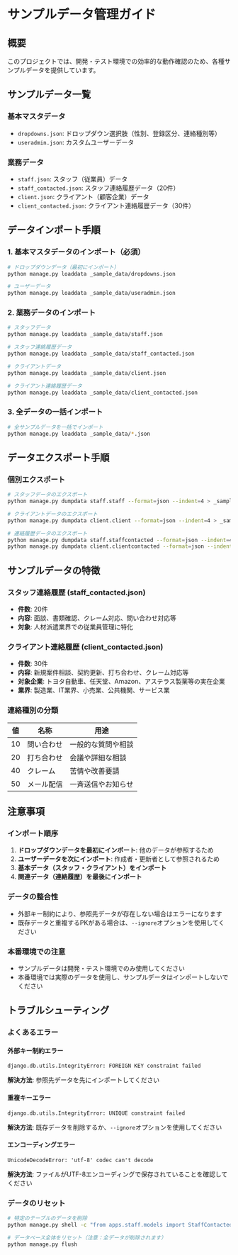 # サンプルデータ管理ガイド

## 概要

このプロジェクトでは、開発・テスト環境での効率的な動作確認のため、各種サンプルデータを提供しています。

## サンプルデータ一覧

### 基本マスタデータ
- `dropdowns.json`: ドロップダウン選択肢（性別、登録区分、連絡種別等）
- `useradmin.json`: カスタムユーザーデータ

### 業務データ
- `staff.json`: スタッフ（従業員）データ
- `staff_contacted.json`: スタッフ連絡履歴データ（20件）
- `client.json`: クライアント（顧客企業）データ
- `client_contacted.json`: クライアント連絡履歴データ（30件）

## データインポート手順

### 1. 基本マスタデータのインポート（必須）
```bash
# ドロップダウンデータ（最初にインポート）
python manage.py loaddata _sample_data/dropdowns.json

# ユーザーデータ
python manage.py loaddata _sample_data/useradmin.json
```

### 2. 業務データのインポート
```bash
# スタッフデータ
python manage.py loaddata _sample_data/staff.json

# スタッフ連絡履歴データ
python manage.py loaddata _sample_data/staff_contacted.json

# クライアントデータ
python manage.py loaddata _sample_data/client.json

# クライアント連絡履歴データ
python manage.py loaddata _sample_data/client_contacted.json
```

### 3. 全データの一括インポート
```bash
# 全サンプルデータを一括でインポート
python manage.py loaddata _sample_data/*.json
```

## データエクスポート手順

### 個別エクスポート
```bash
# スタッフデータのエクスポート
python manage.py dumpdata staff.staff --format=json --indent=4 > _sample_data/staff.json

# クライアントデータのエクスポート
python manage.py dumpdata client.client --format=json --indent=4 > _sample_data/client.json

# 連絡履歴データのエクスポート
python manage.py dumpdata staff.staffcontacted --format=json --indent=4 > _sample_data/staff_contacted.json
python manage.py dumpdata client.clientcontacted --format=json --indent=4 > _sample_data/client_contacted.json
```

## サンプルデータの特徴

### スタッフ連絡履歴 (staff_contacted.json)
- **件数**: 20件
- **内容**: 面談、書類確認、クレーム対応、問い合わせ対応等
- **対象**: 人材派遣業界での従業員管理に特化

### クライアント連絡履歴 (client_contacted.json)
- **件数**: 30件
- **内容**: 新規案件相談、契約更新、打ち合わせ、クレーム対応等
- **対象企業**: トヨタ自動車、任天堂、Amazon、アステラス製薬等の実在企業
- **業界**: 製造業、IT業界、小売業、公共機関、サービス業

### 連絡種別の分類
| 値 | 名称 | 用途 |
|---|---|---|
| 10 | 問い合わせ | 一般的な質問や相談 |
| 20 | 打ち合わせ | 会議や詳細な相談 |
| 40 | クレーム | 苦情や改善要請 |
| 50 | メール配信 | 一斉送信やお知らせ |

## 注意事項

### インポート順序
1. **ドロップダウンデータを最初にインポート**: 他のデータが参照するため
2. **ユーザーデータを次にインポート**: 作成者・更新者として参照されるため
3. **基本データ（スタッフ・クライアント）をインポート**
4. **関連データ（連絡履歴）を最後にインポート**

### データの整合性
- 外部キー制約により、参照先データが存在しない場合はエラーになります
- 既存データと重複するPKがある場合は、`--ignore`オプションを使用してください

### 本番環境での注意
- サンプルデータは開発・テスト環境でのみ使用してください
- 本番環境では実際のデータを使用し、サンプルデータはインポートしないでください

## トラブルシューティング

### よくあるエラー

#### 外部キー制約エラー
```
django.db.utils.IntegrityError: FOREIGN KEY constraint failed
```
**解決方法**: 参照先データを先にインポートしてください

#### 重複キーエラー
```
django.db.utils.IntegrityError: UNIQUE constraint failed
```
**解決方法**: 既存データを削除するか、`--ignore`オプションを使用してください

#### エンコーディングエラー
```
UnicodeDecodeError: 'utf-8' codec can't decode
```
**解決方法**: ファイルがUTF-8エンコーディングで保存されていることを確認してください

### データのリセット
```bash
# 特定のテーブルのデータを削除
python manage.py shell -c "from apps.staff.models import StaffContacted; StaffContacted.objects.all().delete()"

# データベース全体をリセット（注意：全データが削除されます）
python manage.py flush
```